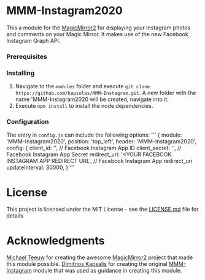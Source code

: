 # MMM-Instagram2020
This a module for the [MagicMirror2](https://github.com/MichMich/MagicMirror/tree/develop) for displaying your Instagram photos and comments on your Magic Mirror.
It makes use of the new Facebook Instagram Graph API.

### Prerequisites

### Installing
1. Navigate to the `modules` folder and execute `git clone https://github.com/kapsolas/MMM-Instagram.git`. A new folder with the name 'MMM-Instagram2020 will be created, navigate into it.
2. Execute `npm install` to install the node dependencies.

### Configuration
The entry in `config.js` can include the following options:
'''
{
module: 'MMM-Instagram2020',
position: 'top_left',
header: 'MMM-Instagram2020',
config: {
  client_id: '<YOUR FACBOOK INSTAGRAM APP ID>', // Facebook Instagram App ID
  client_secret: '<YOUR FACBOOK INSTAGRAM APP SECRET>', // Facebook Instagram App Secret
  redirect_uri: '<YOUR FACEBOOK INSTAGRAM APP REDIRECT URL', // Facebook Instagram App redirect_uri
  updateInterval: 30000,
}
'''

# License
This project is licensed under the MIT License - see the [LICENSE.md](LICENSE.md) file for details

# Acknowledgments
[Michael Teeuw](https://github.com/MichMich) for creating the awesome [MagicMirror2](https://github.com/MichMich/MagicMirror/tree/develop) project that made this module possible.
[Dimitrios Kapsalis](https://github.com/kapsolas) for creating the original [MMM-Instagram](https://github.com/kapsolas/MMM-Instagram) module that was used as guidance in creating this module.

